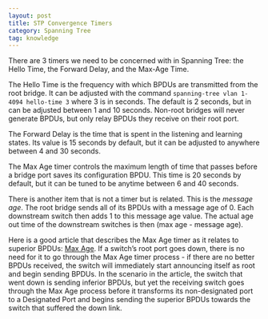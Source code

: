 ```yaml
---
layout: post
title: STP Convergence Timers
category: Spanning Tree
tag: knowledge
---
```

There are 3 timers we need to be concerned with in Spanning Tree: the Hello Time, the Forward Delay, and the Max-Age Time.

The Hello Time is the frequency with which BPDUs are transmitted from the root bridge. It can be adjusted with the command `spanning-tree vlan 1-4094 hello-time 3` where 3 is in seconds. The default is 2 seconds, but in can be adjusted between 1 and 10 seconds. Non-root bridges will never generate BPDUs, but only relay BPDUs they receive on their root port.

The Forward Delay is the time that is spent in the listening and learning states. Its value is 15 seconds by default, but it can be adjusted to anywhere between 4 and 30 seconds.

The Max Age timer controls the maximum length of time that passes before a bridge port saves its configuration BPDU. This time is 20 seconds by default, but it can be tuned to be anytime between 6 and 40 seconds.

There is another item that is not a timer but is related. This is the *message age*. The root bridge sends all of its BPDUs with a message age of 0. Each downstream switch then adds 1 to this message age value. The actual age out time of the downstream switches is then (max age - message age).

Here is a good article that describes the Max Age timer as it relates to superior BPDUs:  [Max Age][1]. If a switch’s root port goes down, there is no need for it to go through the Max Age timer process - if there are no better BPDUs received, the switch will immediately start announcing itself as root and begin sending BPDUs. In the scenario in the article, the switch that went down is sending inferior BPDUs, but yet the receiving switch goes through the Max Age process before it transforms its non-designated port to a Designated Port and begins sending the superior BPDUs towards the switch that suffered the down link.



[1]:	https://packetmagnifier.wordpress.com/2013/09/09/understanding-stp-max-age/